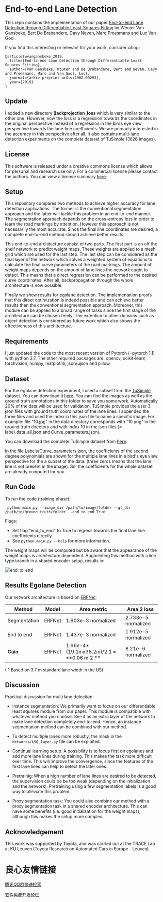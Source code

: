 # End-to-end Lane Detection

This repo contains the implementation of our paper [End-to-end Lane Detection through Differentiable Least-Squares Fitting](https://arxiv.org/abs/1902.00293) by Wouter Van Gansbeke, Bert De Brabandere, Davy Neven, Marc Proesmans and Luc Van Gool.

If you find this interesting or relevant for your work, consider citing:
```
@article{wvangansbeke_2019,
  title={End-to-end Lane Detection through Differentiable Least-Squares Fitting},
  author={Van Gansbeke, Wouter and De Brabandere, Bert and Neven, Davy and Proesmans, Marc and Van Gool, Luc},
  journal={arXiv preprint arXiv:1902.00293},
  year={2019}
}
```
## Update
I added a new directory __Backprojection_loss__ which is very similar to the other one. However, now the loss is a regression towards the coordinates in the original perspective instead of a regression in the birds eye view perspective towards the lane-line coefficients. We are primarily interested in the accuracy in this perspecitve after all. It also contains multi-lane detection experiments on the complete dataset of TuSimple (3626 images). 

## License

This software is released under a creative commons license which allows for personal and research use only. For a commercial license please contact the authors. You can view a license summary [here](http://creativecommons.org/licenses/by-nc/4.0/).

## Setup

This repository compares two methods to achieve higher accuracy for lane detection applications. The former is the conventional segmentation approach and the latter will tackle this problem in an end-to-end manner. The segmentation approach depends on the cross-entropy loss in order to learn the road markings by attention. However this approach is not necessarily the most accurate. Since the final line coordinates are desired, a complete end-to-end method should achieve better results.

This end-to-end architecture consist of two parts. The first part is an off the shelf network to predict weight maps. These weights are applied to a mesh grid which are used for the last step. The last step can be considered as the final layer of the network which solves a weighted system of equations to calculate the final curve parameters of the road markings. The amount of weight maps depends on the amount of lane lines the network ought to detect. This means that a direct regression can be performed to the desired curve coordinates. After all, backpropagation through the whole architecture is now possible.

Finally we show results for egolane detection. The implementation proofs that this direct optimization is indeed possible and can achieve better results than the conventional segmentation approach. Moreover, this module can be applied to a broad range of tasks since the first stage of the architecture can be chosen freely. The extention to other domains such as object detection is considered as future work which also shows the effectiveness of this architecture.

## Requirements

I just updated the code to the most recent version of Pytorch (=pytorch 1.1) with python 3.7.
The other required packages are: opencv, scikit-learn, torchvision, numpy, matplotlib, json/ujson and pillow.

## Dataset

For the egolane detection experiment, I used a subset from the [TuSimple](http://benchmark.tusimple.ai/#/) dataset. You can download it [here](https://drive.google.com/drive/folders/1UECiIOGjIua9ORIDfcZft8XGTQ-iTzuD?usp=sharing). You can find the images as well as the ground truth annotations in this folder to save you some work. Automatically 20% of the data will be used for validation. TuSimple provides the user 3 json files with ground truth coordinates of the lane lines. I appended the three files and used the index in this  json file to name a specific image. For example: file "10.jpg" in the data directory corresponds with "10.png" in the ground truth directory and with index 10 in the json files (= label_data_all.json and Curve_parameters.json).

You can download the complete TuSimple dataset from [here](https://github.com/TuSimple/tusimple-benchmark/issues/3).

In the file Labels/Curve_parameters.json, the coefficients of the second degree polynomials are shown for the multiple lane lines in a bird's eye view perspective for the a subset of the data. (three zeros means that the lane line is not present in the image). So, the coefficients for the whole dataset are already computed for you.

## Run Code
To run the code (training phase):

` python main.py --image_dir /path/to/image/folder --gt_dir /path/to/ground_truth/folder --end_to_end True`

Flags:
- Set flag "end_to_end" to True to regress towards the final lane line coefficients directly.
- See `python main.py --help` for more information.

The weight maps will be computed but be aware that the appearance of the weight maps is architecture dependent. Augmenting this method with a line type branch in a shared encoder setup, results in: 

![end_to_end](https://user-images.githubusercontent.com/9694230/51836593-12459400-2301-11e9-9d1b-37cbe936f8cc.gif)

## Results Egolane Detection 

Our network architecture is based on [ERFNet](https://github.com/Eromera/erfnet_pytorch).


| Method | Model | Area metric | Area 2  loss|
| --- | --- | --- | --- | 
| Segmentation | ERFNet | 1.603e-3 normalized | 2.733e-5  normalized |
| End to end | ERFNet | 1.437e-3 normalized| 1.912e-5 normalized | 
| **Gain** | ERFNet |1.66e-4\*(19.1mx38.2m)/2 1  = **0.06 m 2 ** | 8.21e-6 normalized |

( 1  Based on 3.7 m standard lane width in the US)


## Discussion

Practical discussion for multi lane detection:

- Instance segmentation: We primarily want to focus on our differentiable least squares module from our paper. This module is compatible with whatever method you choose. See it as an extra layer of the network to make lane detection completely end-to-end. Hence, an instance segmentation method can be combined with our method.

- To detect multiple lanes more robustly, the mask in the `Networks/LSQ_layer.py` file can be exploited.

- Continual learning setup: A possibility is to focus first on egolanes and add more lane lines during training. This makes the task more difficult over time. This will improve the convergence, since the features of the first lane lines can help to detect the later ones.

- Pretrainig: When a high number of lane lines are desired to be detected, the supervision could be be too weak (depending on the initialization and the network). Pretraining using a few segmentation labels is a good way to alleviate this problem.

- Proxy segmentation task: You could also combine our method with a proxy segmentation task in a shared encoder architecture. This can have some benefits (i.e. good initialization for the weight maps), although this makes the setup more complex.

## Acknowledgement
This work was supported by Toyota, and was carried out at the TRACE Lab at KU Leuven (Toyota Research on Automated Cars in Europe - Leuven)


 # 良心友情链接

[腾讯QQ群快速检索](http://u.720life.cn/s/8cf73f7c)

[软件免费开发论坛](http://u.720life.cn/s/bbb01dc0)